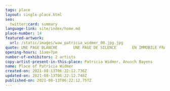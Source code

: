 ```yaml
---
tags: place
layout: single-place.html
seo:
  twitter:card: summary
language-link: site/index/home.md
place-number: 14
featured-artwork:
  url: /static/images/waw_patricia_widmer_00.jpg.jpg
quote: UNE PAGE BLANCHE       UNE PAGE DE SILENCE       EN IMMOBILE FRAGILITÉ
opening-hours: 11am>7pm
number-of-exhibitors: 2 artists
copy-artist-present-in-this-place: Patricia Widmer, Anusch Bayens
name: Place of Patricia Widmer
created-on: 2021-08-13T06:22:12.736Z
updated-on: 2021-08-13T06:22:12.748Z
published-on: 2021-08-13T06:22:12.757Z
---
```

